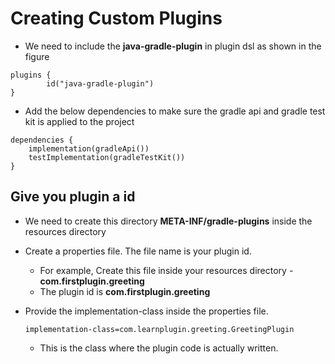 # Creating Custom Plugins

-   We need to include the **java-gradle-plugin** in plugin dsl as shown in the figure
```
plugins {
        id("java-gradle-plugin")
}
```

-   Add the below dependencies to make sure the gradle api and gradle test kit is applied to the project

```
dependencies {
    implementation(gradleApi())
    testImplementation(gradleTestKit())
}
```

## Give you plugin a id

-   We need to create this directory **META-INF/gradle-plugins** inside the resources directory

-   Create a properties file. The file name is your plugin id.
    -   For example, Create this file inside your resources directory - **com.firstplugin.greeting**
    -   The plugin id is  **com.firstplugin.greeting**
-   Provide the implementation-class inside the properties file.

    ```
    implementation-class=com.learnplugin.greeting.GreetingPlugin
    ```    
    -   This is the class where the plugin code is actually written.
    